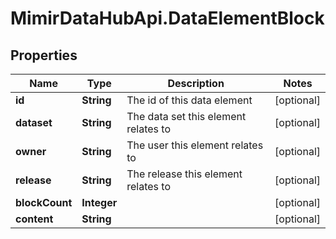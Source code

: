 # MimirDataHubApi.DataElementBlock

## Properties
Name | Type | Description | Notes
------------ | ------------- | ------------- | -------------
**id** | **String** | The id of this data element | [optional] 
**dataset** | **String** | The data set this element relates to | [optional] 
**owner** | **String** | The user this element relates to | [optional] 
**release** | **String** | The release this element relates to | [optional] 
**blockCount** | **Integer** |  | [optional] 
**content** | **String** |  | [optional] 


